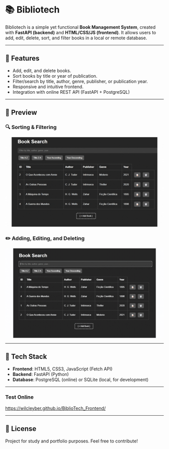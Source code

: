 # 📚 Bibliotech

Bibliotech is a simple yet functional **Book Management System**, created with **FastAPI (backend)** and **HTML/CSS/JS (frontend)**. It allows users to add, edit, delete, sort, and filter books in a local or remote database.

---

## 🚀 Features

- Add, edit, and delete books.
- Sort books by title or year of publication.
- Filter/search by title, author, genre, publisher, or publication year.
- Responsive and intuitive frontend.
- Integration with online REST API (FastAPI + PostgreSQL)

---

## 🎥 Preview

### 🔍 Sorting & Filtering
![Sorting and Filtering](./assets/Bibliotech1.gif)

### ✏️ Adding, Editing, and Deleting
![CRUD Actions](./assets/Bibliotech2.gif)

---

## 🧩 Tech Stack

- **Frontend**: HTML5, CSS3, JavaScript (Fetch API)
- **Backend**: FastAPI (Python)
- **Database**: PostgreSQL (online) or SQLite (local, for development)

---

### Test Online
https://wilcleyber.github.io/BiblioTech_Frontend/

---

## 📄 License

Project for study and portfolio purposes. Feel free to contribute!



